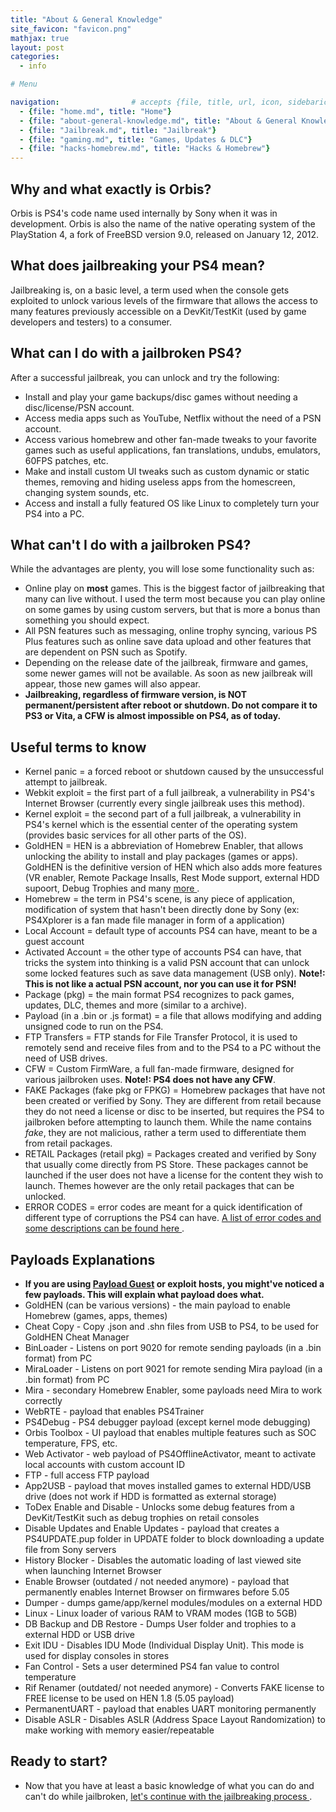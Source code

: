 ```yaml
---
title: "About & General Knowledge"
site_favicon: "favicon.png"
mathjax: true
layout: post
categories:
  - info

# Menu

navigation:                # accepts {file, title, url, icon, sidebaricon}
  - {file: "home.md", title: "Home"}
  - {file: "about-general-knowledge.md", title: "About & General Knowledge"}
  - {file: "Jailbreak.md", title: "Jailbreak"}
  - {file: "gaming.md", title: "Games, Updates & DLC"}
  - {file: "hacks-homebrew.md", title: "Hacks & Homebrew"}
---
```


## Why and what exactly is Orbis?

Orbis is PS4's code name used internally by Sony when it was in development. Orbis is also the name of the native operating system of the PlayStation 4, a fork of FreeBSD version 9.0, released on January 12, 2012.


## What does jailbreaking your PS4 mean?

Jailbreaking is, on a basic level, a term used when the console gets exploited to unlock various levels of the firmware that allows the access to many features previously accessible on a DevKit/TestKit (used by game developers and testers) to a consumer.

## What can I do with a jailbroken PS4?

After a successful jailbreak, you can unlock and try the following:

<ul>
	<li>Install and play your game backups/disc games without needing a disc/license/PSN account.</li>
	<li>Access media apps such as YouTube, Netflix without the need of a PSN account.</li>
	<li>Access various homebrew and other fan-made tweaks to your favorite games such as useful applications, fan translations, undubs, emulators, 60FPS patches, etc.</li>
	<li>Make and install custom UI tweaks such as custom dynamic or static themes, removing and hiding useless apps from the homescreen, changing system sounds, etc.</li>
	<li>Access and install a fully featured OS like Linux to completely turn your PS4 into a PC.</li>
</ul>

## What can't I do with a jailbroken PS4?

While the advantages are plenty, you will lose some functionality such as:

 * Online play on **most** games. This is the biggest factor of jailbreaking that many can live without. I used the term most because you can play online on some games by using custom servers, but that is more a bonus than something you should expect.
 * All PSN features such as messaging, online trophy syncing, various PS Plus features such as online save data upload and other features that are dependent on PSN such as Spotify.
 * Depending on the release date of the jailbreak, firmware and games, some newer games will not be available. As soon as new jailbreak will appear, those new games will also appear.
 * **Jailbreaking, regardless of firmware version, is NOT permanent/persistent after reboot or shutdown. Do not compare it to PS3 or Vita, a CFW is almost impossible on PS4, as of today.**


## Useful terms to know

  * Kernel panic = a forced reboot or shutdown caused by the unsuccessful attempt to jailbreak.
  * Webkit exploit = the first part of a full jailbreak, a vulnerability in PS4's Internet Browser (currently every single jailbreak uses this method).
  * Kernel exploit = the second part of a full jailbreak, a vulnerability in PS4's kernel which is the essential center of the operating system (provides basic services for all other parts of the OS).
  * GoldHEN = HEN is a abbreviation of Homebrew Enabler, that allows unlocking the ability to install and play packages (games or apps). GoldHEN is the definitive version of HEN which also adds more features (VR enabler, Remote Package Insalls, Rest Mode support, external HDD supoort, Debug Trophies and many <a href="https://github.com/GoldHEN/GoldHEN#features"> more </a>.
  * Homebrew = the term in PS4's scene, is any piece of application, modification of system that hasn't been directly done by Sony (ex: PS4Xplorer is a fan made file manager in form of a application)
  * Local Account = default type of accounts PS4 can have, meant to be a guest account
  * Activated Account = the other type of accounts PS4 can have, that tricks the system into thinking is a valid PSN account that can unlock some locked features such as save data management (USB only). **Note!: This is not like a actual PSN account, nor you can use it for PSN!**
  * Package (pkg) = the main format PS4 recognizes to pack games, updates, DLC, themes and more (similar to a archive).
  * Payload (in a .bin or .js format) = a file that allows modifying and adding unsigned code to run on the PS4.
  * FTP Transfers = FTP stands for File Transfer Protocol, it is used to remotely send and receive files from and to the PS4 to a PC without the need of USB drives.
  * CFW = Custom FirmWare, a full fan-made firmware, designed for various jailbroken uses. **Note!: PS4 does not have any CFW**.
  * FAKE Packages (fake pkg or FPKG) = Homebrew packages that have not been created or verified by Sony. They are different from retail because they do not need a license or disc to be inserted, but requires the PS4 to jailbroken before attempting to launch them. While the name contains *fake*, they are not malicious, rather a term used to differentiate them from retail packages.
  * RETAIL Packages (retail pkg) = Packages created and verified by Sony that usually come directly from PS Store. These packages cannot be launched if the user does not have a license for the content they wish to launch. Themes however are the only retail packages that can be unlocked.
  * ERROR CODES = error codes are meant for a quick identification of different type of corruptions the PS4 can have. <a href="https://www.psdevwiki.com/ps4/Error_Codes"> A list of error codes and some descriptions can be found here </a>.

## Payloads Explanations

 * **If you are using [Payload Guest](payload-guest.md) or exploit hosts, you might've noticed a few payloads. This will explain what payload does what.**
 * GoldHEN (can be various versions) - the main payload to enable Homebrew (games, apps, themes)
 * Cheat Copy - Copy .json and .shn files from USB to PS4, to be used for GoldHEN Cheat Manager
 * BinLoader - Listens on port 9020 for remote sending payloads (in a .bin format) from PC
 * MiraLoader - Listens on port 9021 for remote sending Mira payload (in a .bin format) from PC
 * Mira - secondary Homebrew Enabler, some payloads need Mira to work correctly
 * WebRTE - payload that enables PS4Trainer
 * PS4Debug - PS4 debugger payload (except kernel mode debugging)
 * Orbis Toolbox - UI payload that enables multiple features such as SOC temperature, FPS, etc.
 * Web Activator - web payload of PS4OfflineActivator, meant to activate local accounts with custom account ID
 * FTP - full access FTP payload
 * App2USB - payload that moves installed games to external HDD/USB drive (does not work if HDD is formatted as external storage)
 * ToDex Enable and Disable - Unlocks some debug features from a DevKit/TestKit such as debug trophies on retail consoles
 * Disable Updates and Enable Updates - payload that creates a PS4UPDATE.pup folder in UPDATE folder to block downloading a update file from Sony servers
 * History Blocker - Disables the automatic loading of last viewed site when launching Internet Browser
 * Enable Browser (outdated / not needed anymore) - payload that permanently enables Internet Browser on firmwares before 5.05
 * Dumper - dumps game/app/kernel modules/modules on a external HDD
 * Linux - Linux loader of various RAM to VRAM modes (1GB to 5GB)
 * DB Backup and DB Restore - Dumps User folder and trophies to a external HDD or USB drive
 * Exit IDU - Disables IDU Mode (Individual Display Unit). This mode is used for display consoles in stores
 * Fan Control - Sets a user determined PS4 fan value to control temperature
 * Rif Renamer (outdated/ not needed anymore) - Converts FAKE license to FREE license to be used on HEN 1.8 (5.05 payload)
 * PermanentUART - payload that enables UART monitoring permanently
 * Disable ASLR - Disables ASLR (Address Space Layout Randomization) to make working with memory easier/repeatable

## Ready to start?

 * Now that you have at least a basic knowledge of what you can do and can't do while jailbroken, <a href="https://florinsdistortedvision.github.io/orbisunjailed/Jailbreak/"> let's continue with the jailbreaking process </a>.
